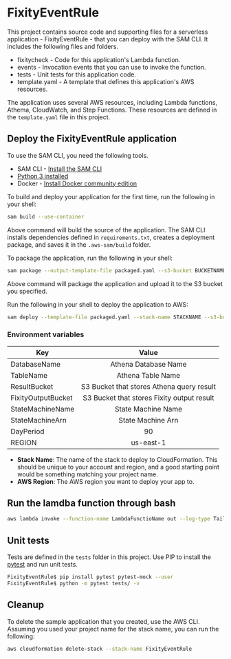 # FixityEventRule

This project contains source code and supporting files for a serverless application - FixityEventRule - that you can deploy with the SAM CLI. It includes the following files and folders.

- fixitycheck - Code for this application's Lambda function.
- events - Invocation events that you can use to invoke the function.
- tests - Unit tests for this application code.
- template.yaml - A template that defines this application's AWS resources.

The application uses several AWS resources, including Lambda functions, Athema, CloudWatch, and Step Functions. These resources are defined in the `template.yaml` file in this project.

## Deploy the FixityEventRule application

To use the SAM CLI, you need the following tools.

* SAM CLI - [Install the SAM CLI](https://docs.aws.amazon.com/serverless-application-model/latest/developerguide/serverless-sam-cli-install.html)
* [Python 3 installed](https://www.python.org/downloads/)
* Docker - [Install Docker community edition](https://hub.docker.com/search/?type=edition&offering=community)

To build and deploy your application for the first time, run the following in your shell:

```bash
sam build --use-container
```
Above command will build the source of the application. The SAM CLI installs dependencies defined in `requirements.txt`, creates a deployment package, and saves it in the `.aws-sam/build` folder.

To package the application, run the following in your shell:
```bash
sam package --output-template-file packaged.yaml --s3-bucket BUCKETNAME
```
Above command will package the application and upload it to the S3 bucket you specified.

Run the following in your shell to deploy the application to AWS:
```bash
sam deploy --template-file packaged.yaml --stack-name STACKNAME --s3-bucket BUCKETNAME --parameter-overrides 'DatabaseName=databasename TableName=tablename ResultBucket=bucketname FixityOutputBucket=bucketname StateMachineName=statemachinename StateMachineArn=statemachinearn DayPeriod=90 Region=us-east-1' --capabilities CAPABILITY_IAM CAPABILITY_NAMED_IAM --region us-east-1
```

### Environment variables
| Key | Value |
|----------|:-------------:|
| DatabaseName | Athena Database Name |
| TableName | Athena Table Name |
| ResultBucket | S3 Bucket that stores Athena query result |
| FixityOutputBucket | S3 Bucket that stores Fixity output result |
| StateMachineName | State Machine Name |
| StateMachineArn | State Machine Arn |
| DayPeriod | 90 |
| REGION | us-east-1 |

* **Stack Name**: The name of the stack to deploy to CloudFormation. This should be unique to your account and region, and a good starting point would be something matching your project name.
* **AWS Region**: The AWS region you want to deploy your app to.

## Run the lamdba function through bash
```bash
aws lambda invoke --function-name LambdaFunctioName out --log-type Tail --query 'LogResult' --output text |  base64 -d
```

## Unit tests

Tests are defined in the `tests` folder in this project. Use PIP to install the [pytest](https://docs.pytest.org/en/latest/) and run unit tests.

```bash
FixityEventRule$ pip install pytest pytest-mock --user
FixityEventRule$ python -m pytest tests/ -v
```

## Cleanup

To delete the sample application that you created, use the AWS CLI. Assuming you used your project name for the stack name, you can run the following:

```bash
aws cloudformation delete-stack --stack-name FixityEventRule
```
